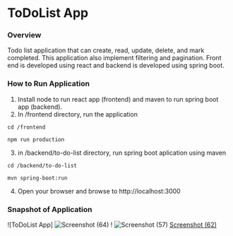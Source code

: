 # ToDoList App

### Overview
Todo list application that can create, read, update, delete, and mark completed. This application also implement filtering and pagination. Front end is developed using react and backend is developed using spring boot.

### How to Run Application

1. Install node to run react app (frontend) and maven to run spring boot app (backend).
2. In /frontend directory, run the application

`cd /frontend`

`npm run production`   

3. in /backend/to-do-list directory, run spring boot aplication using maven

`cd /backend/to-do-list`

`mvn spring-boot:run`    
   
4. Open your browser and browse to http://localhost:3000    
   
### Snapshot of Application   
        
![ToDoList App]
![Screenshot (64)](https://github.com/luckydubey18/To-do-list/assets/116135685/ec9458f2-ff83-4893-a684-52dbfbee8994)
!
![Screenshot (57)](https://github.com/luckydubey18/To-do-list/assets/116135685/90614825-31d0-4c14-91d0-c3fbf4f5213a)
[Screenshot (62)](https://github.com/luckydubey18/To-do-list/assets/116135685/37856c51-80ea-4fa8-a79a-1487b34031b0)
        
